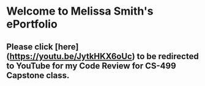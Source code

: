 # Welcome to Melissa Smith's ePortfolio

## Please click [here] (https://youtu.be/JytkHKX6oUc) to be redirected to YouTube for my Code Review for CS-499 Capstone class.

